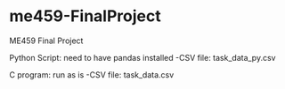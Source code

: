 # me459-FinalProject
ME459 Final Project

Python Script: need to have pandas installed
-CSV file: task_data_py.csv

C program: run as is
-CSV file: task_data.csv
